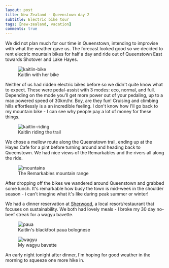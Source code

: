 ```yaml
---
layout: post
title: New Zealand - Queenstown day 2
subtitle: Electric bike tour
tags: [new-zealand, vacation]
comments: true
---
```


We did not plan much for our time in Queenstown, intending to improvise with what the weather gave us. The forecast looked good so we decided to rent electric mountain bikes for half a day and ride out of Queenstown East towards Shotover and Lake Hayes.

<figure>
  <img src="{{site.url}}/assets/img/2023-03-08-queenstown-day-2/kaitlin-bike.JPG" alt="kaitlin-bike"/>
  <figcaption>Kaitlin with her bike</figcaption>
</figure>

Neither of us had ridden electric bikes before so we didn't quite know what to expect. These were pedal-assist with 3 modes: eco, normal, and full. Depending on the mode you'll get more power out of your pedaling, up to a max powered speed of 30km/hr. Boy, are they fun! Cruising and climbing hills effortlessly is a an incredible feeling. I don't know how I'll go back to my mountain bike - I can see why people pay a lot of money for these things.

<figure>
  <img src="{{site.url}}/assets/img/2023-03-08-queenstown-day-2/kaitlin-riding.JPG" alt="kaitlin-riding"/>
  <figcaption>Kaitlin riding the trail</figcaption>
</figure>

We chose a mellow route along the Queenstown trail, ending up at the Hayes Cafe for a pint before turning around and heading back to Queenstown. We had nice views of the Remarkables and the rivers all along the ride.

<figure>
  <img src="{{site.url}}/assets/img/2023-03-08-queenstown-day-2/mountains.JPG" alt="mountains"/>
  <figcaption>The Remarkables mountain range</figcaption>
</figure>

After dropping off the bikes we wandered around Queenstown and grabbed some lunch. It's remarkable how busy the town is mid-week in the shoulder season - i can't imagine what it's like during peak summer or winter!

We had a dinner reservation at [Sherwood](https://sherwoodqueenstown.nz), a local resort/restaurant that focuses on sustainability. We both had lovely meals - I broke my 30 day no-beef streak for a wagyu bavette.

<figure>
  <img src="{{site.url}}/assets/img/2023-03-08-queenstown-day-2/paua.JPG" alt="paua"/>
  <figcaption>Kaitlin's blackfoot paua bolognese</figcaption>
</figure>

<figure>
  <img src="{{site.url}}/assets/img/2023-03-08-queenstown-day-2/wagyu.JPG" alt="wagyu"/>
  <figcaption>My wagyu bavette</figcaption>
</figure>

An early night tonight after dinner, I'm hoping for good weather in the morning to squeeze one more hike in.
